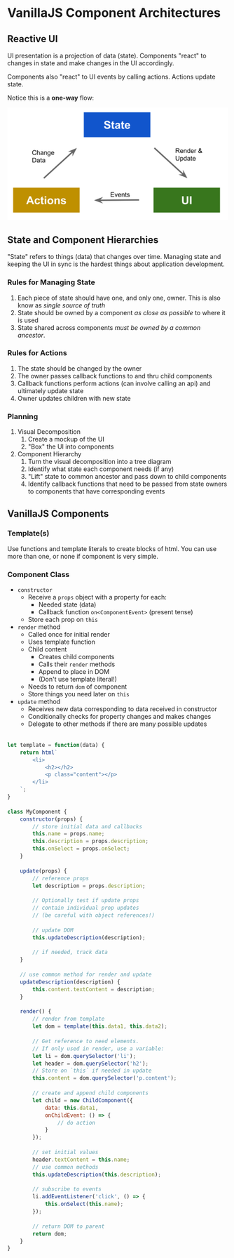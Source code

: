 VanillaJS Component Architectures
===

## Reactive UI

UI presentation is a projection of data (state). Components "react" to changes in state and make changes in the UI accordingly.

Components also "react" to UI events by calling actions. Actions update state.

Notice this is a **one-way** flow:

![Flow Architecture](flow-architecture.svg)    

## State and Component Hierarchies

"State" refers to things (data) that changes over time. Managing state and keeping the UI in sync is the hardest things about application development.

### Rules for Managing State

1. Each piece of state should have one, and only one, owner. This is also know as _single source of truth_
1. State should be owned by a component _as close as possible_ to where it is used
1. State shared across components _must be owned by a common ancestor_.

### Rules for Actions

1. The state should be changed by the owner
1. The owner passes callback functions to and thru child components
1. Callback functions perform actions (can involve calling an api) and ultimately update state
1. Owner updates children with new state 

### Planning

1. Visual Decomposition
    1. Create a mockup of the UI
    1. "Box" the UI into components
1. Component Hierarchy
    1. Turn the visual decomposition into a tree diagram
    1. Identify what state each component needs (if any)
    1. "Lift" state to common ancestor and pass down to child components
    1. Identify callback functions that need to be passed from state owners to components that have corresponding events

## VanillaJS Components

### Template(s)

Use functions and template literals to create blocks of html. You can use more than one, or none if component is very simple.

### Component Class

* `constructor`
    * Receive a `props` object with a property for each:
        * Needed state (data)
        * Callback function `on<ComponentEvent>` (present tense)
    * Store each prop on `this`
* `render` method
    * Called once for initial render
    * Uses template function
    * Child content
        * Creates child components
        * Calls their `render` methods
        * Append to place in DOM
        * (Don't use template literal!)
    * Needs to return `dom` of component
    * Store things you need later on `this`
* `update` method
    * Receives new data corresponding to data received in
    constructor
    * Conditionally checks for property changes and makes changes
    * Delegate to other methods if there are many possible updates

```js

let template = function(data) {
    return html`
        <li>
            <h2></h2>
            <p class="content"></p>
        </li>
    `;
}

class MyComponent {
    constructor(props) {
        // store initial data and callbacks
        this.name = props.name;
        this.description = props.description;
        this.onSelect = props.onSelect;
    }

    update(props) {
        // reference props
        let description = props.description;

        // Optionally test if update props 
        // contain individual prop updates
        // (be careful with object references!)

        // update DOM
        this.updateDescription(description);

        // if needed, track data 
    }

    // use common method for render and update
    updateDescription(description) {
        this.content.textContent = description;
    }

    render() {
        // render from template
        let dom = template(this.data1, this.data2);

        // Get reference to need elements.
        // If only used in render, use a variable:
        let li = dom.querySelector('li');
        let header = dom.querySelector('h2');
        // Store on `this` if needed in update
        this.content = dom.querySelector('p.content'); 

        // create and append child components
        let child = new ChildComponent({
            data: this.data1,
            onChildEvent: () => {
                // do action
            }
        });

        // set initial values
        header.textContent = this.name;
        // use common methods
        this.updateDescription(this.description);

        // subscribe to events
        li.addEventListener('click', () => {
            this.onSelect(this.name);
        });

        // return DOM to parent
        return dom;
    }
}

```